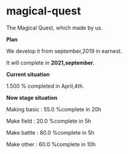 # magical-quest
The Magical Quest, which made by us.



**Plan**

We develop it from september,2019 in earnest.

It will complete in **2021,september.**




**Current situation**

1.500 % completed in April,4th.




**Now stage situation**

Making basic : 55.0 %complete in 20h

Make field   : 20.0 %complete in  5h

Make battle  : 80.0 %complete in  5h

Make other   : 60.0 %complete in 10h
